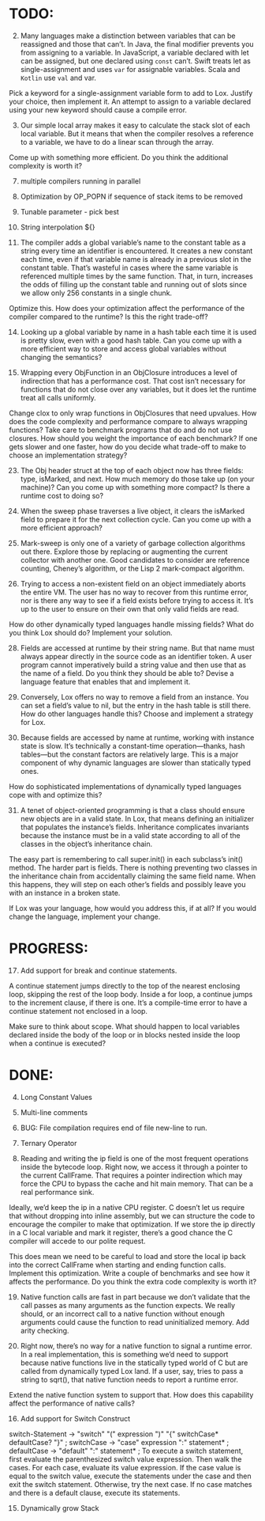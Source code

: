 # TODO:

2) Many languages make a distinction between variables that can be reassigned and those that can’t. In Java, the final modifier prevents you from assigning to a variable. In JavaScript, a variable declared with let can be assigned, but one declared using `const` can’t. Swift treats let as single-assignment and uses `var` for assignable variables. Scala and `Kotlin` use `val` and var.

Pick a keyword for a single-assignment variable form to add to Lox. Justify your choice, then implement it. An attempt to assign to a variable declared using your new keyword should cause a compile error.

3) Our simple local array makes it easy to calculate the stack slot of each local variable. But it means that when the compiler resolves a reference to a variable, we have to do a linear scan through the array.

Come up with something more efficient. Do you think the additional complexity is worth it?

7) multiple compilers running in parallel

8) Optimization by OP_POPN if sequence of stack items to be removed

9)  Tunable parameter - pick best

10) String interpolation ${}

13)  The compiler adds a global variable’s name to the constant table as a 
string every time an identifier is encountered. 
It creates a new constant each time, even if that variable name is already
in a previous slot in the constant table. That’s wasteful in cases where the same 
variable is referenced multiple times by the same function. That, in turn, increases 
the odds of filling up the constant table and running out of slots since we allow only 
256 constants in a single chunk.

Optimize this. How does your optimization 
affect the performance of the compiler compared to the runtime? Is this the right trade-off?

14) Looking up a global variable by name in a hash table 
each time it is used is pretty slow, even with a good hash table.
 Can you come up with a more efficient
 way to store and access global variables without changing the semantics?

21) Wrapping every ObjFunction in an ObjClosure introduces a level of indirection that has a performance cost. That cost isn’t necessary for functions that do not close over any variables, but it does let the runtime treat all calls uniformly.

Change clox to only wrap functions in ObjClosures that need upvalues. How does the code complexity and performance compare to always wrapping functions? Take care to benchmark programs that do and do not use closures. How should you weight the importance of each benchmark? If one gets slower and one faster, how do you decide what trade-off to make to choose an implementation strategy?

23) The Obj header struct at the top of each object now has three fields: type, isMarked, and next. How much memory do those take up (on your machine)? Can you come up with something more compact? Is there a runtime cost to doing so?

24) When the sweep phase traverses a live object, it clears the isMarked field to prepare it for the next collection cycle. Can you come up with a more efficient approach?

25) Mark-sweep is only one of a variety of garbage collection algorithms out there. Explore those by replacing or augmenting the current collector with another one. Good candidates to consider are reference counting, Cheney’s algorithm, or the Lisp 2 mark-compact algorithm.

27) Trying to access a non-existent field on an object immediately aborts the entire VM. The user has no way to recover from this runtime error, nor is there any way to see if a field exists before trying to access it. It’s up to the user to ensure on their own that only valid fields are read.

How do other dynamically typed languages handle missing fields? What do you think Lox should do? Implement your solution.

28) Fields are accessed at runtime by their string name. But that name must always appear directly in the source code as an identifier token. A user program cannot imperatively build a string value and then use that as the name of a field. Do you think they should be able to? Devise a language feature that enables that and implement it.

29) Conversely, Lox offers no way to remove a field from an instance. You can set a field’s value to nil, but the entry in the hash table is still there. How do other languages handle this? Choose and implement a strategy for Lox.

30) Because fields are accessed by name at runtime, working with instance state is slow. It’s technically a constant-time operation—thanks, hash tables—but the constant factors are relatively large. This is a major component of why dynamic languages are slower than statically typed ones.

How do sophisticated implementations of dynamically typed languages cope with and optimize this?

31) A tenet of object-oriented programming is that a class should ensure new objects are in a valid state. In Lox, that means defining an initializer that populates the instance’s fields. Inheritance complicates invariants because the instance must be in a valid state according to all of the classes in the object’s inheritance chain.

The easy part is remembering to call super.init() in each subclass’s init() method. The harder part is fields. There is nothing preventing two classes in the inheritance chain from accidentally claiming the same field name. When this happens, they will step on each other’s fields and possibly leave you with an instance in a broken state.

If Lox was your language, how would you address this, if at all? If you would change the language, implement your change.

# PROGRESS:

17) Add support for break and continue statements.

A continue statement jumps directly to the top of the nearest enclosing loop, skipping the rest of the loop body. Inside a for loop, a continue jumps to the increment clause, if there is one. It’s a compile-time error to have a continue statement not enclosed in a loop.

Make sure to think about scope. What should happen to local variables declared inside the body of the loop or in blocks nested inside the loop when a continue is executed?

# DONE:

4) Long Constant Values

0) Multi-line comments 

26) BUG: File compilation requires end of file new-line to run. 

6) Ternary Operator

18) Reading and writing the ip field is one of the most frequent operations inside the bytecode loop. Right now, we access it through a pointer to the current CallFrame. That requires a pointer indirection which may force the CPU to bypass the cache and hit main memory. That can be a real performance sink.

Ideally, we’d keep the ip in a native CPU register. C doesn’t let us require that without dropping into inline assembly, but we can structure the code to encourage the compiler to make that optimization. If we store the ip directly in a C local variable and mark it register, there’s a good chance the C compiler will accede to our polite request.

This does mean we need to be careful to load and store the local ip back into the correct CallFrame when starting and ending function calls. Implement this optimization. Write a couple of benchmarks and see how it affects the performance. Do you think the extra code complexity is worth it?

19) Native function calls are fast in part because we don’t validate that the call passes as many arguments as the function expects. We really should, or an incorrect call to a native function without enough arguments could cause the function to read uninitialized memory. Add arity checking.

20) Right now, there’s no way for a native function to signal a runtime error. In a real implementation, this is something we’d need to support because native functions live in the statically typed world of C but are called from dynamically typed Lox land. If a user, say, tries to pass a string to sqrt(), that native function needs to report a runtime error.

Extend the native function system to support that. How does this capability affect the performance of native calls?



16) Add support for Switch Construct

switch-Statement     → "switch" "(" expression ")"
                 "{" switchCase* defaultCase? "}" ;
switchCase     → "case" expression ":" statement* ;
defaultCase    → "default" ":" statement* ;
To execute a switch statement, first evaluate the parenthesized switch value expression. Then walk the cases. For each case, evaluate its value expression. If the case value is equal to the switch value, execute the statements under the case and then exit the switch statement. Otherwise, try the next case. If no case matches and there is a default clause, execute its statements.

15) Dynamically grow Stack
